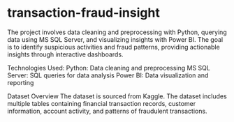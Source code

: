 # transaction-fraud-insight
The project involves data cleaning and preprocessing with Python, querying data using MS SQL Server, and visualizing insights with Power BI. The goal is to identify suspicious activities and fraud patterns, providing actionable insights through interactive dashboards.

Technologies Used:
Python: Data cleaning and preprocessing
MS SQL Server: SQL queries for data analysis
Power BI: Data visualization and reporting

Dataset Overview
The dataset is sourced from Kaggle. The dataset includes multiple tables containing financial transaction records, customer information, account activity, and patterns of fraudulent transactions.
